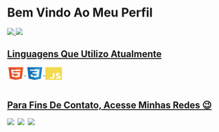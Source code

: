 <h1>Bem Vindo Ao Meu Perfil</h1>
 <div>
   <a href="https://github.com/kalyel">
   <img height="180em" src="https://github-readme-stats.vercel.app/api?username=kalyel&show_icons=true&theme=tokyonight&include_all_commits=true&count_private=true"/>
   <img height="180em" src="https://github-readme-stats.vercel.app/api/top-langs/?username=kalyel&layout=compact&langs_count=6&theme=tokyonight"/>
</div>

<h2>Linguagens Que Utilizo Atualmente </h2>
<div style="display: inline_block">
  
  <img align="center" alt="HTML" height="30" width="40" src="https://raw.githubusercontent.com/devicons/devicon/master/icons/html5/html5-original.svg">
  <img align="center" alt="CSS" height="30" width="40" src="https://raw.githubusercontent.com/devicons/devicon/master/icons/css3/css3-original.svg">
  <img align="center" alt="Js" height="30" width="40" src="https://raw.githubusercontent.com/devicons/devicon/master/icons/javascript/javascript-plain.svg">
  
</div>
 
<br>
 
<h2>Para Fins De Contato, Acesse Minhas Redes 😉</h2>
 
<div> 
  <a href="https://www.linkedin.com/in/kalyel-mendes-dev/" target="_blank"><img src="https://img.shields.io/badge/-LinkedIn-%230077B5?style=for-the-badge&logo=linkedin&logoColor=white" target="_blank"></a>&nbsp;
  <a href="mailto:kalyel.mendes.dev@gmail.com" target="_blank"><img src="https://img.shields.io/badge/-gmail-red?style=for-the-badge&logo=Gmail&logoColor=white"></a>&nbsp;
  <a href="https://www.instagram.com/kalyelmendes" target="_blank"><img src="https://img.shields.io/badge/Instagram-%23E4405F.svg?style=for-the-badge&logo=Instagram&logoColor=white"></a>&nbsp;
</div>
